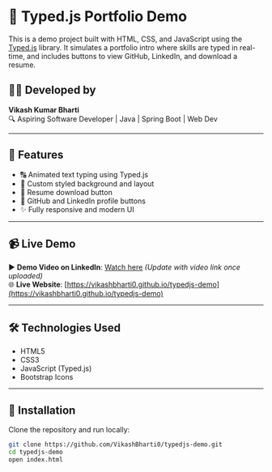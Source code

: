 # 🚀 Typed.js Portfolio Demo

This is a demo project built with HTML, CSS, and JavaScript using the [Typed.js](https://github.com/mattboldt/typed.js/) library. It simulates a portfolio intro where skills are typed in real-time, and includes buttons to view GitHub, LinkedIn, and download a resume.

## 👨‍💻 Developed by
**Vikash Kumar Bharti**  
🔍 Aspiring Software Developer | Java | Spring Boot | Web Dev

---

## 🌟 Features

- 🔠 Animated text typing using Typed.js
- 🎨 Custom styled background and layout
- 📄 Resume download button
- 🔗 GitHub and LinkedIn profile buttons
- ✨ Fully responsive and modern UI

---

## 📹 Live Demo

▶️ **Demo Video on LinkedIn**: [Watch here](#) *(Update with video link once uploaded)*  
🌐 **Live Website**: [https://vikashbharti0.github.io/typedjs-demo](https://vikashbharti0.github.io/typedjs-demo)

---

## 🛠️ Technologies Used

- HTML5
- CSS3
- JavaScript (Typed.js)
- Bootstrap Icons

---

## 🧾 Installation

Clone the repository and run locally:

```bash
git clone https://github.com/VikashBharti0/typedjs-demo.git
cd typedjs-demo
open index.html
